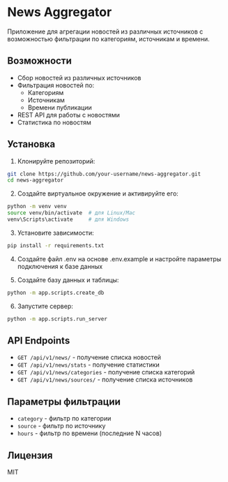 # News Aggregator

Приложение для агрегации новостей из различных источников с возможностью фильтрации по категориям, источникам и времени.

## Возможности

- Сбор новостей из различных источников
- Фильтрация новостей по:
  - Категориям
  - Источникам
  - Времени публикации
- REST API для работы с новостями
- Статистика по новостям

## Установка

1. Клонируйте репозиторий:
```bash
git clone https://github.com/your-username/news-aggregator.git
cd news-aggregator
```

2. Создайте виртуальное окружение и активируйте его:
```bash
python -m venv venv
source venv/bin/activate  # для Linux/Mac
venv\Scripts\activate     # для Windows
```

3. Установите зависимости:
```bash
pip install -r requirements.txt
```

4. Создайте файл .env на основе .env.example и настройте параметры подключения к базе данных

5. Создайте базу данных и таблицы:
```bash
python -m app.scripts.create_db
```

6. Запустите сервер:
```bash
python -m app.scripts.run_server
```

## API Endpoints

- `GET /api/v1/news/` - получение списка новостей
- `GET /api/v1/news/stats` - получение статистики
- `GET /api/v1/news/categories` - получение списка категорий
- `GET /api/v1/news/sources/` - получение списка источников

## Параметры фильтрации

- `category` - фильтр по категории
- `source` - фильтр по источнику
- `hours` - фильтр по времени (последние N часов)

## Лицензия

MIT 